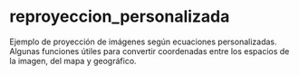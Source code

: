 # reproyeccion_personalizada
Ejemplo de proyección de imágenes según ecuaciones personalizadas. 
Algunas funciones útiles para convertir coordenadas entre los espacios de la imagen, del mapa y geográfico.
